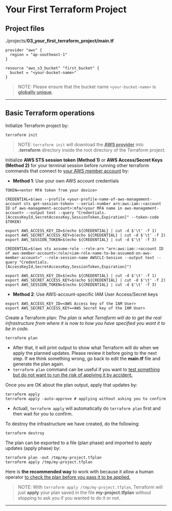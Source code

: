 # Your First Terraform Project

## Project files

./projects/**03_your_first_terraform_project/main.tf**

```text
provider "aws" {
  region = "ap-southeast-1"
}

resource "aws_s3_bucket" "first_bucket" {
  bucket = "<your-bucket-name>"
}
```

> NOTE: Please ensure that the bucket name `<your-bucket-name>` is <ins>**globally unique**</ins>.

---

## Basic Terraform operations

Initialize Terraform project by:

```shell
terraform init
```

> NOTE: `terraform init` will download the <ins>**AWS provider**</ins> into **.terraform** directory inside the root directory of the Terraform project.

Initialize **AWS STS session token (Method 1)** or **AWS Access/Secret Keys (Method 2)** for your terminal session before running other terraform commands that connect to <ins>your AWS member account</ins> by: 

- **Method 1**: Use your own AWS account credentials

```shell
TOKEN=<enter MFA token from your device>

CREDENTIAL=$(aws --profile <your-profile-name-of-aws-management-account sts get-session-token> --serial-number arn:aws:iam::<account ID of aws-management-account>:mfa/<your MFA name in aws-management-account> --output text --query "Credentials.[AccessKeyId,SecretAccessKey,SessionToken,Expiration]" --token-code $TOKEN)

export AWS_ACCESS_KEY_ID=$(echo ${CREDENTIAL} | cut -d $'\t' -f 1)
export AWS_SECRET_ACCESS_KEY=$(echo ${CREDENTIAL} | cut -d $'\t' -f 2)
export AWS_SESSION_TOKEN=$(echo ${CREDENTIAL} | cut -d $'\t' -f 3)

CREDENTIAL=$(aws sts assume-role --role-arn "arn:aws:iam::<account ID of aws-member-account>:role/<iam-role-name-to-be-assumed-on-aws-member-account>" --role-session-name AWSCLI-Session --output text --query "Credentials.[AccessKeyId,SecretAccessKey,SessionToken,Expiration]")

export AWS_ACCESS_KEY_ID=$(echo ${CREDENTIAL} | cut -d $'\t' -f 1)
export AWS_SECRET_ACCESS_KEY=$(echo ${CREDENTIAL} | cut -d $'\t' -f 2)
export AWS_SESSION_TOKEN=$(echo ${CREDENTIAL} | cut -d $'\t' -f 3)
```

- **Method 2**: Use AWS-account-specific IAM User Access/Secret keys

```shell
export AWS_ACCESS_KEY_ID=<AWS Access key of the IAM User>
export AWS_SECRET_ACCESS_KEY=<AWS Secret key of the IAM User>
```

Create a Terraform plan: *The plan is what Terraform will do to get the real infrastructure from where it is now to how you have specified you want it to be in code.*

```shell
terraform plan
```

- After that, it will print output to show what Terraform will do when we apply the planned updates. Please review it before going to the next step. If we think something wrong, go back to edit the **main.tf** file and generate the plan again.
- `terraform plan` command can be useful if you want to <ins>test something but do not want to run the risk of applying it by accident.</ins>

Once you are OK about the plan output, apply that updates by:

```shell
terraform apply
terraform apply -auto-approve # applying without asking you to confirm
```

- Actuall, `terraform apply` will automatically do `terraform plan` first and then wait for you to confirm.
  
To destroy the infrastructure we have created, do the following:

```shell
terraform destroy
```

The plan can be exported to a file (plan phase) and imported to apply updates (apply phase) by:

```shell
terraform plan -out /tmp/my-project.tfplan
terraform apply /tmp/my-project.tfplan
```

Here is **the recommended way** to work with because it allow a human operator <ins>to check the plan before you pass it to be applied.</ins>

> NOTE: With `terraform apply /tmp/my-project.tfplan`, Terraform will just **apply** your plan saved in the file **my-project.tfplan** without stopping to ask you if you wanted to do it or not.

---

